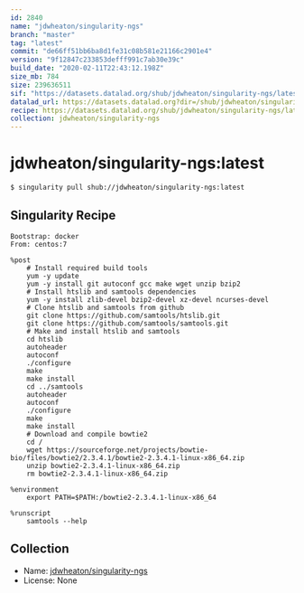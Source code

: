 ```yaml
---
id: 2840
name: "jdwheaton/singularity-ngs"
branch: "master"
tag: "latest"
commit: "de66ff51bb6ba8d1fe31c08b581e21166c2901e4"
version: "9f12847c233853defff991c7ab30e39c"
build_date: "2020-02-11T22:43:12.198Z"
size_mb: 784
size: 239636511
sif: "https://datasets.datalad.org/shub/jdwheaton/singularity-ngs/latest/2020-02-11-de66ff51-9f12847c/9f12847c233853defff991c7ab30e39c.simg"
datalad_url: https://datasets.datalad.org?dir=/shub/jdwheaton/singularity-ngs/latest/2020-02-11-de66ff51-9f12847c/
recipe: https://datasets.datalad.org/shub/jdwheaton/singularity-ngs/latest/2020-02-11-de66ff51-9f12847c/Singularity
collection: jdwheaton/singularity-ngs
---
```


# jdwheaton/singularity-ngs:latest

```bash
$ singularity pull shub://jdwheaton/singularity-ngs:latest
```

## Singularity Recipe

```singularity
Bootstrap: docker
From: centos:7

%post
	# Install required build tools
    yum -y update
    yum -y install git autoconf gcc make wget unzip bzip2
    # Install htslib and samtools dependencies
    yum -y install zlib-devel bzip2-devel xz-devel ncurses-devel
    # Clone htslib and samtools from github
    git clone https://github.com/samtools/htslib.git
    git clone https://github.com/samtools/samtools.git
    # Make and install htslib and samtools
    cd htslib
    autoheader
    autoconf
    ./configure
    make
    make install
    cd ../samtools
    autoheader
    autoconf
    ./configure
    make
    make install
    # Download and compile bowtie2
    cd /
    wget https://sourceforge.net/projects/bowtie-bio/files/bowtie2/2.3.4.1/bowtie2-2.3.4.1-linux-x86_64.zip
    unzip bowtie2-2.3.4.1-linux-x86_64.zip
    rm bowtie2-2.3.4.1-linux-x86_64.zip

%environment
	export PATH=$PATH:/bowtie2-2.3.4.1-linux-x86_64

%runscript
    samtools --help
```

## Collection

 - Name: [jdwheaton/singularity-ngs](https://github.com/jdwheaton/singularity-ngs)
 - License: None

